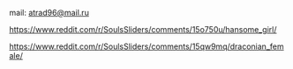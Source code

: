 mail:
atrad96@mail.ru



https://www.reddit.com/r/SoulsSliders/comments/15o750u/hansome_girl/

https://www.reddit.com/r/SoulsSliders/comments/15qw9mq/draconian_female/
